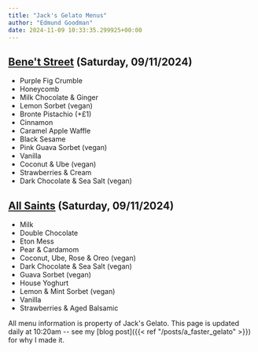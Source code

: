 ```yaml
---
title: "Jack's Gelato Menus"
author: "Edmund Goodman"
date: 2024-11-09 10:33:35.299925+00:00
---
```


## [Bene't Street](https://www.jacksgelato.com/bene-t-street-menu) (Saturday, 09/11/2024)

- Purple Fig Crumble
- Honeycomb
- Milk Chocolate & Ginger
- Lemon Sorbet (vegan)
- Bronte Pistachio (+£1)
- Cinnamon
- Caramel Apple Waffle
- Black Sesame
- Pink Guava Sorbet (vegan)
- Vanilla
- Coconut & Ube (vegan)
- Strawberries & Cream
- Dark Chocolate & Sea Salt (vegan)

## [All Saints](https://www.jacksgelato.com/all-saints-menu) (Saturday, 09/11/2024)

- Milk
- Double Chocolate
- Eton Mess
- Pear & Cardamom
- Coconut, Ube, Rose & Oreo (vegan)
- Dark Chocolate & Sea Salt (vegan)
- Guava Sorbet (vegan)
- House Yoghurt
- Lemon & Mint Sorbet (vegan)
- Vanilla
- Strawberries & Aged Balsamic

All menu information is property of Jack's Gelato. This page is
updated daily at 10:20am -- see my
[blog post]({{< ref "/posts/a_faster_gelato" >}}) for why I made it.
